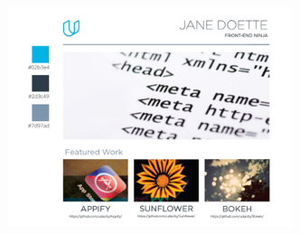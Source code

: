 [mockup]: https://raw.githubusercontent.com/ewastasiak/fend-portfolio-page/master/img/mockup-screenshot.png "Screenshot of PDF mockup"


![project mockup][mockup]
